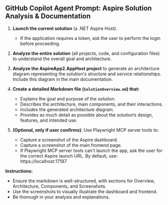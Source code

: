 ## GitHub Copilot Agent Prompt: Aspire Solution Analysis & Documentation

1. **Launch the current solution** (a .NET Aspire Host).
   - If the application requires a token, ask the user to perform the login before proceeding.

2. **Analyze the entire solution** (all projects, code, and configuration files) to understand the overall goal and architecture.
3. **Analyze the AspireApp2.AppHost project** to generate an architecture diagram representing the solution's structure and service relationships. Include this diagram in the main documentation.
4. **Create a detailed Markdown file (`SolutionOverview.md`) that:**
   - Explains the goal and purpose of the solution.
   - Describes the architecture, main components, and their interactions.
   - Includes the generated architecture diagram.
   - Provides as much detail as possible about the solution’s design, features, and intended use.
5. **(Optional, only if user confirms)**: Use Playwright MCP server tools to:
   - Capture a screenshot of the Aspire dashboard.
   - Capture a screenshot of the main frontend page.
   - If Playwright MCP server tools can't launch the app, ask the user for the correct Aspire launch URL. By default, use: https://localhost:17187

**Instructions:**
- Ensure the markdown is well-structured, with sections for Overview, Architecture, Components, and Screenshots.
- Use the screenshots to visually illustrate the dashboard and frontend.
- Be thorough in your analysis and explanations.